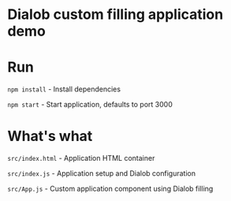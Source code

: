 # Dialob custom filling application demo

# Run
`npm install` - Install dependencies

`npm start` - Start application, defaults to port 3000

# What's what

`src/index.html` - Application HTML container

`src/index.js` - Application setup and Dialob configuration

`src/App.js` - Custom application component using Dialob filling

